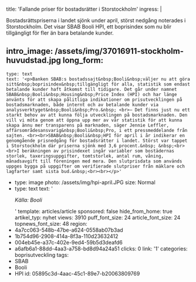title: 'Fallande priser för bostadsrätter i Storstockholm'
ingress: |
  <p>Bostadsrättspriserna i landet sjönk under april, störst nedgång noterades i Storstockholm. Det visar SBAB Booli HPI, ett boprisindex som nu blir tillgängligt för fler än bara betalande kunder.
  </p>
  
intro_image: /assets/img/37016911-stockholm-huvudstad.jpg
long_form:
  -
    type: text
    text: '<p>Banken SBAB:s bostadssajt&nbsp;Booli&nbsp;väljer nu att göra sitt&nbsp;boprisindex&nbsp;tillgängligt för alla, statistik som endast betalande kunder haft åtkomst till tidigare. Det går under namnet SBAB&nbsp;Booli&nbsp;Housing&nbsp;Price Index (HPI) och har länge använts för att skapa pålitliga indikationer om prisutvecklingen på bostadsmarknaden, både internt och av betalande kunder via analysverktyget&nbsp;Booli&nbsp;Pro.&nbsp; <br>– Det finns just nu ett starkt behov av att kunna följa utvecklingen på bostadsmarknaden. Den vill vi möta genom att öppna upp mer av vår statistik för att kunna skapa ännu mer transparens på marknaden, säger Jennie Leffler, affärsområdesansvarig&nbsp;Booli&nbsp;Pro, i ett pressmeddelande från sajten. <br><br>SBAB&nbsp;Booli&nbsp;HPI för april i år indikerar en genomgående prisnedgång för bostadsrätter i landet. Störst var tappet i Storstockholm där priserna sjönk med 3,6 procent.&nbsp; &nbsp;<br><br>I beräkningen av prisindexet ingår variabler som bostädernas storlek, taxeringsuppgifter, tomtstorlek, antal rum, våning, månadsavgift till föreningen med mera. Den slutprisdata som används uppges bygga på uppgifter om verifierade slutpriser från mäklare och lagfarter samt sista bud.&nbsp;<br><br></p>'
  -
    type: image
    photo: /assets/img/hpi-april.JPG
    size: Normal
  -
    type: text
    text: '<p><i>Källa: Booli</i></p>'
template: articles/article
sponsored: false
hide_from_home: true
artikel_typ: nyhet
views: 3910
puff_font_size: 24
article_font_size: 24
topnews_font_size: 48
region:
  - 4a7cc063-548b-47be-a624-0558ab07b3ad
  - 1b754d96-2908-414a-8f3a-110d23632412
  - 004eb45e-a37c-402e-9ed4-59b5d3deafd6
  - a6afb6a1-88dd-4aa3-a758-bd8d94a24a51
clicks: 0
link: '1'
categories: boprisutveckling
tags:
  - SBAB
  - Booli
  - HPI
id: 05895c3d-4aac-45c1-89e7-b20063809769
